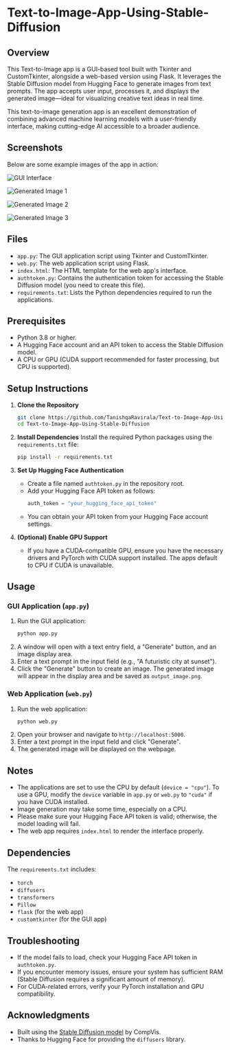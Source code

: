 # Text-to-Image-App-Using-Stable-Diffusion

## Overview
This Text-to-Image app is a GUI-based tool built with Tkinter and CustomTkinter, alongside a web-based version using Flask. It leverages the Stable Diffusion model from Hugging Face to generate images from text prompts. The app accepts user input, processes it, and displays the generated image—ideal for visualizing creative text ideas in real time.

This text-to-image generation app is an excellent demonstration of combining advanced machine learning models with a user-friendly interface, making cutting-edge AI accessible to a broader audience.

## Screenshots
Below are some example images of the app in action:

![GUI Interface](https://github.com/user-attachments/assets/e69ec430-4342-4b11-92a8-77fa63e14596)

![Generated Image 1](https://github.com/user-attachments/assets/aca0750e-108f-42e6-948b-9b7923723348)

![Generated Image 2](https://github.com/user-attachments/assets/487e2112-c37d-41da-aa55-c40b1989075e)

![Generated Image 3](https://github.com/user-attachments/assets/57420334-86ba-4751-b8ba-90cfc1cf0315)

## Files
- `app.py`: The GUI application script using Tkinter and CustomTkinter.
- `web.py`: The web application script using Flask.
- `index.html`: The HTML template for the web app's interface.
- `authtoken.py`: Contains the authentication token for accessing the Stable Diffusion model (you need to create this file).
- `requirements.txt`: Lists the Python dependencies required to run the applications.

## Prerequisites
- Python 3.8 or higher.
- A Hugging Face account and an API token to access the Stable Diffusion model.
- A CPU or GPU (CUDA support recommended for faster processing, but CPU is supported).

## Setup Instructions

1. **Clone the Repository**
   ```bash
   git clone https://github.com/TanishqaRavirala/Text-to-Image-App-Using-Stable-Diffusion.git
   cd Text-to-Image-App-Using-Stable-Diffusion
   ```

2. **Install Dependencies**
   Install the required Python packages using the `requirements.txt` file:
   ```bash
   pip install -r requirements.txt
   ```

3. **Set Up Hugging Face Authentication**
   - Create a file named `authtoken.py` in the repository root.
   - Add your Hugging Face API token as follows:
     ```python
     auth_token = "your_hugging_face_api_token"
     ```
   - You can obtain your API token from your Hugging Face account settings.

4. **(Optional) Enable GPU Support**
   - If you have a CUDA-compatible GPU, ensure you have the necessary drivers and PyTorch with CUDA support installed. The apps default to CPU if CUDA is unavailable.

## Usage

### GUI Application (`app.py`)
1. Run the GUI application:
   ```bash
   python app.py
   ```
2. A window will open with a text entry field, a "Generate" button, and an image display area.
3. Enter a text prompt in the input field (e.g., "A futuristic city at sunset").
4. Click the "Generate" button to create an image. The generated image will appear in the display area and be saved as `output_image.png`.

### Web Application (`web.py`)
1. Run the web application:
   ```bash
   python web.py
   ```
2. Open your browser and navigate to `http://localhost:5000`.
3. Enter a text prompt in the input field and click "Generate".
4. The generated image will be displayed on the webpage.

## Notes
- The applications are set to use the CPU by default (`device = "cpu"`). To use a GPU, modify the `device` variable in `app.py` or `web.py` to `"cuda"` if you have CUDA installed.
- Image generation may take some time, especially on a CPU.
- Please make sure your Hugging Face API token is valid; otherwise, the model loading will fail.
- The web app requires `index.html` to render the interface properly.

## Dependencies
The `requirements.txt` includes:
- `torch`
- `diffusers`
- `transformers`
- `Pillow`
- `flask` (for the web app)
- `customtkinter` (for the GUI app)

## Troubleshooting
- If the model fails to load, check your Hugging Face API token in `authtoken.py`.
- If you encounter memory issues, ensure your system has sufficient RAM (Stable Diffusion requires a significant amount of memory).
- For CUDA-related errors, verify your PyTorch installation and GPU compatibility.

## Acknowledgments
- Built using the [Stable Diffusion model](https://huggingface.co/CompVis/stable-diffusion-v1-4) by CompVis.
- Thanks to Hugging Face for providing the `diffusers` library.
